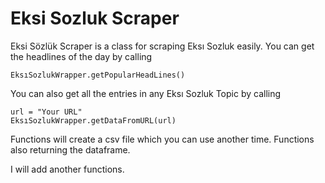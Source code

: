 # Eksi Sozluk Scraper

Eksi Sözlük Scraper is a class for scraping Eksı Sozluk easily.
You can get the headlines of the day by calling 

```
EksıSozlukWrapper.getPopularHeadLines()
```

You can also get all the entries in any Eksı Sozluk Topic by calling

```
url = "Your URL"
EksıSozlukWrapper.getDataFromURL(url)
```

Functions will create a csv file which you can use another time.
Functions also returning the dataframe.


I will add another functions.